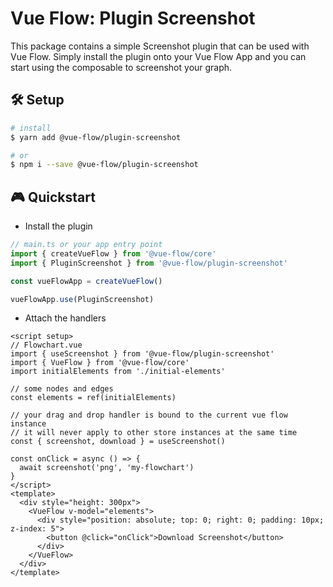 # Vue Flow: Plugin Screenshot

This package contains a simple Screenshot plugin that can be used with Vue Flow.
Simply install the plugin onto your Vue Flow App and you can start using the composable to
screenshot your graph.

## 🛠 Setup

```bash
# install
$ yarn add @vue-flow/plugin-screenshot

# or
$ npm i --save @vue-flow/plugin-screenshot
```

## 🎮 Quickstart

- Install the plugin

```ts
// main.ts or your app entry point
import { createVueFlow } from '@vue-flow/core'
import { PluginScreenshot } from '@vue-flow/plugin-screenshot'

const vueFlowApp = createVueFlow()

vueFlowApp.use(PluginScreenshot)
```

- Attach the handlers

```vue
<script setup>
// Flowchart.vue
import { useScreenshot } from '@vue-flow/plugin-screenshot'
import { VueFlow } from '@vue-flow/core'
import initialElements from './initial-elements'

// some nodes and edges
const elements = ref(initialElements)

// your drag and drop handler is bound to the current vue flow instance
// it will never apply to other store instances at the same time
const { screenshot, download } = useScreenshot()

const onClick = async () => {
  await screenshot('png', 'my-flowchart')
}
</script>
<template>
  <div style="height: 300px">
    <VueFlow v-model="elements">
      <div style="position: absolute; top: 0; right: 0; padding: 10px; z-index: 5">
        <button @click="onClick">Download Screenshot</button>  
      </div>
    </VueFlow>
  </div>
</template>
```
